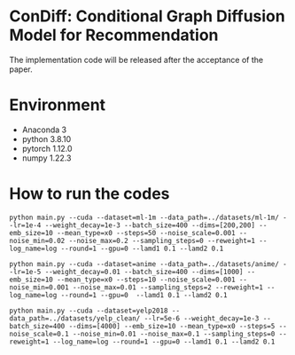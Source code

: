 # ConDiff: Conditional Graph Diffusion Model for Recommendation

The implementation code will be released after the acceptance of the paper.

# Environment
- Anaconda 3
- python 3.8.10
- pytorch 1.12.0
- numpy 1.22.3

# How to run the codes
```
python main.py --cuda --dataset=ml-1m --data_path=../datasets/ml-1m/ --lr=1e-4 --weight_decay=1e-3 --batch_size=400 --dims=[200,200] --emb_size=10 --mean_type=x0 --steps=50 --noise_scale=0.001 --noise_min=0.02 --noise_max=0.2 --sampling_steps=0 --reweight=1 --log_name=log --round=1 --gpu=0 --lamd1 0.1 --lamd2 0.1

python main.py --cuda --dataset=anime --data_path=../datasets/anime/ --lr=1e-5 --weight_decay=0.01 --batch_size=400 --dims=[1000] --emb_size=10 --mean_type=x0 --steps=10 --noise_scale=0.001 --noise_min=0.001 --noise_max=0.01 --sampling_steps=2 --reweight=1 --log_name=log --round=1 --gpu=0  --lamd1 0.1 --lamd2 0.1

python main.py --cuda --dataset=yelp2018 --data_path=../datasets/yelp_clean/ --lr=5e-6 --weight_decay=1e-3 --batch_size=400 --dims=[4000] --emb_size=10 --mean_type=x0 --steps=5 --noise_scale=0.1 --noise_min=0.01 --noise_max=0.1 --sampling_steps=0 --reweight=1 --log_name=log --round=1 --gpu=0 --lamd1 0.1 --lamd2 0.1
```
